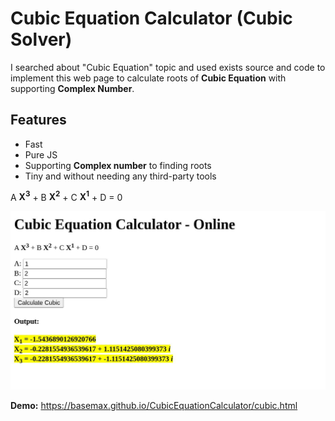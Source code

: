 # Cubic Equation Calculator (Cubic Solver)

I searched about "Cubic Equation" topic and used exists source and code to implement this web page to calculate roots of **Cubic Equation** with supporting **Complex Number**.

## Features

- Fast
- Pure JS
- Supporting **Complex number** to finding roots
- Tiny and without needing any third-party tools

<p>A <b>X<sup>3</sup></b> + B <b>X<sup>2</sup></b> + C <b>X<sup>1</sup></b> + D = 0</p>

[![Cubic Equation Calculator](demo.jpg)](https://basemax.github.io/CubicEquationCalculator/cubic.html)

**Demo:** https://basemax.github.io/CubicEquationCalculator/cubic.html
